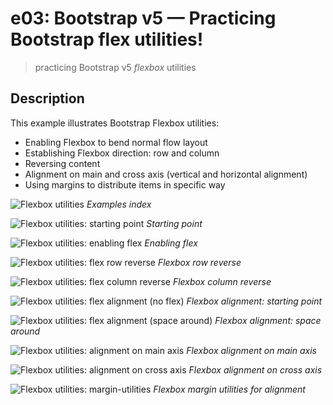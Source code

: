 # e03: Bootstrap v5 &mdash; Practicing Bootstrap flex utilities!
> practicing Bootstrap v5 *flexbox* utilities

## Description

This example illustrates Bootstrap Flexbox utilities:
+ Enabling Flexbox to bend normal flow layout
+ Establishing Flexbox direction: row and column
+ Reversing content
+ Alignment on main and cross axis (vertical and horizontal alignment)
+ Using margins to distribute items in specific way


![Flexbox utilities](docs/images/flexbox_index.png)
*Examples index*

![Flexbox utilities: starting point](docs/images/flexbox_no_flex.png)
*Starting point*

![Flexbox utilities: enabling flex](docs/images/flexbox_flex.png)
*Enabling flex*

![Flexbox utilities: flex row reverse](docs/images/flexbox_row_reverse.png)
*Flexbox row reverse*

![Flexbox utilities: flex column reverse](docs/images/flexbox_column_reverse.png)
*Flexbox column reverse*

![Flexbox utilities: flex alignment (no flex)](docs/images/flexbox_hello_alignment_no_flex.png)
*Flexbox alignment: starting point*

![Flexbox utilities: flex alignment (space around)](docs/images/flexbox_hello_alignment_space_around.png)
*Flexbox alignment: space around*

![Flexbox utilities: alignment on main axis](docs/images/flexbox_alignment_main_axis.png)
*Flexbox alignment on main axis*

![Flexbox utilities: alignment on cross axis](docs/images/flexbox_alignment_cross_axis.png)
*Flexbox alignment on cross axis*

![Flexbox utilities: margin-utilities](docs/images/flexbox_margins.png)
*Flexbox margin utilities for alignment*
